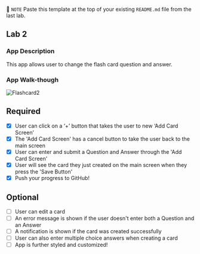 📝 `NOTE` Paste this template at the top of your existing `README.md` file from the last lab.

## Lab 2

### App Description

This app allows user to change the flash card question and answer.
### App Walk-though


![Flashcard2](https://user-images.githubusercontent.com/65740643/111023165-745c9880-83a5-11eb-89a4-c5285e7fe2a7.gif)


## Required
- [x] User can click on a ‘+’ button that takes the user to new ‘Add Card Screen’
- [x] The 'Add Card Screen' has a cancel button to take the user back to the main screen
- [x] User can enter and submit a Question and Answer through the 'Add Card Screen'
- [x] User will see the card they just created on the main screen when they press the 'Save Button'
- [x] Push your progress to GitHub!

## Optional
- [ ] User can edit a card
- [ ] An error message is shown if the user doesn't enter both a Question and an Answer
- [ ] A notification is shown if the card was created successfully
- [ ] User can also enter multiple choice answers when creating a card
- [ ] App is further styled and customized!

